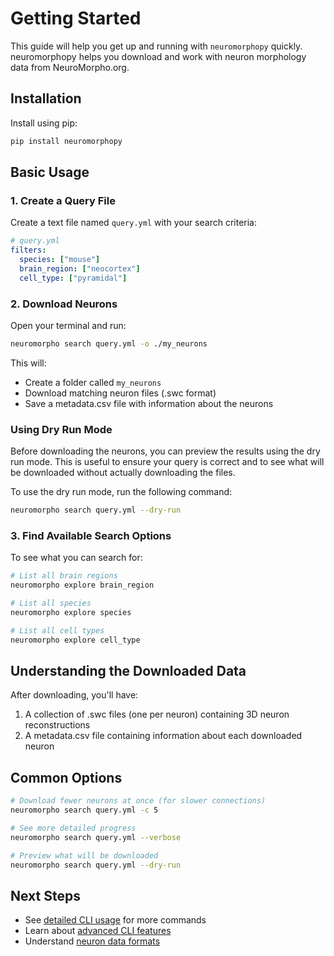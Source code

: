# Getting Started

This guide will help you get up and running with `neuromorphopy` quickly. neuromorphopy helps you download and work with neuron morphology data from NeuroMorpho.org.

## Installation

Install using pip:

```bash
pip install neuromorphopy
```

## Basic Usage

### 1. Create a Query File

Create a text file named `query.yml` with your search criteria:

```yaml
# query.yml
filters:
  species: ["mouse"]
  brain_region: ["neocortex"]
  cell_type: ["pyramidal"]
```

### 2. Download Neurons

Open your terminal and run:

```bash
neuromorpho search query.yml -o ./my_neurons
```

This will:

- Create a folder called `my_neurons`
- Download matching neuron files (.swc format)
- Save a metadata.csv file with information about the neurons

### Using Dry Run Mode

Before downloading the neurons, you can preview the results using the dry run mode. This is useful to ensure your query is correct and to see what will be downloaded without actually downloading the files.

To use the dry run mode, run the following command:

```bash
neuromorpho search query.yml --dry-run
```

### 3. Find Available Search Options

To see what you can search for:

```bash
# List all brain regions
neuromorpho explore brain_region

# List all species
neuromorpho explore species

# List all cell types
neuromorpho explore cell_type
```

## Understanding the Downloaded Data

After downloading, you'll have:

1. A collection of .swc files (one per neuron) containing 3D neuron reconstructions
2. A metadata.csv file containing information about each downloaded neuron

## Common Options

```bash
# Download fewer neurons at once (for slower connections)
neuromorpho search query.yml -c 5

# See more detailed progress
neuromorpho search query.yml --verbose

# Preview what will be downloaded
neuromorpho search query.yml --dry-run
```

## Next Steps

- See [detailed CLI usage](cli/basic_usage.md) for more commands
- Learn about [advanced CLI features](cli/advanced_options.md)
- Understand [neuron data formats](user_guide/data_formats.md)

